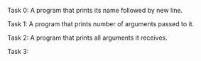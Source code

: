 Task 0: A program that prints its name followed by new line.

Task 1: A program that prints number of arguments passed to it.

Task 2: A program that prints all arguments it receives.

Task 3: 
